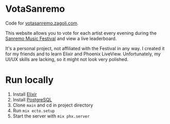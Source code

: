 # VotaSanremo
Code for [votasanremo.zagoli.com](votasanremo.zagoli.com).

This website allows you to vote for each artist every evening during the 
[Sanremo Music Festival](https://en.wikipedia.org/wiki/Sanremo_Music_Festival) and view a live leaderboard.

It's a personal project, not affiliated with the Festival in any way. 
I created it for my friends and to learn Elixir and Phoenix LiveView. 
Unfortunately, my UI/UX skills are lacking, so it might not look very polished.

# Run locally
1. Install [Elixir](https://elixir-lang.org/install.html)
2. Install [PostgreSQL](https://www.postgresql.org/download/)
3. Clone `main` and cd in project directory
4. Run `mix ecto.setup`
5. Start the server with `mix phx.server`
